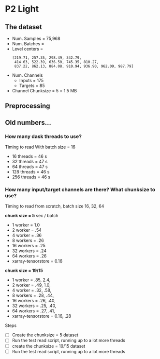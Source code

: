 # P2 Light

## The dataset

* Num. Samples = 75,968
* Num. Batches =
* Level centers =
  ```
  [219.71, 257.35, 298.49, 342.79,
   414.63, 522.39, 636.50, 745.35, 810.27,
   837.22, 862.13, 884.08, 910.94, 936.90, 962.09, 987.79]
  ```
* Num. Channels
  * Inputs = 175
  * Targets = 85
* Channel Chunksize = 5 = 1.5 MB

## Preprocessing


## Old numbers...

### How many dask threads to use?

Timing to read With batch size = 16
*  16 threads = 46 s
*  32 threads = 47 s
*  64 threads = 47 s
* 128 threads = 46 s
* 256 threads = 46 s


### How many input/target channels are there? What chunksize to use?

Timing to read from scratch, batch size 16, 32, 64

**chunk size = 5**
sec / batch
*  1 worker  = 1.0
*  2 worker  = .54
*  4 worker  = .36
*  8 workers = .26
* 16 workers = .25
* 32 workers = .24
* 64 workers = .26
* xarray-tensorstore = 0.16

**chunk size = 19/15**
*  1 worker  = .85, 2.4,
*  2 worker  = .49, 1.0,
*  4 worker  = .32, .58,
*  8 workers = .28, .44,
* 16 workers = .26, .40,
* 32 workers = .25, .40,
* 64 workers = .27, .41,
* xarray-tensorstore = 0.16, .28


Steps
- [ ] Create the chunksize = 5 dataset
- [ ] Run the test read script, running up to a lot more threads
- [ ] create the chunksize = 19/15 dataset
- [ ] Run the test read script, running up to a lot more threads
